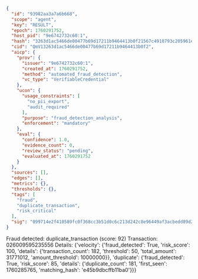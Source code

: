 ```json
{
  "id": "93982aa3a7a6b668",
  "scope": "agent",
  "key": "RESULT",
  "epoch": 1760291752,
  "host_pid": "9e6742732c60:1",
  "hash": "3263d1ac5466de00477b69d17211b9464413b0f21567c4918793c205961e11ab",
  "cid": "QmV13263d1ac5466de00477b69d17211b9464413b0f2",
  "aicp": {
    "prov": {
      "issuer": "9e6742732c60:1",
      "created_at": 1760291752,
      "method": "automated_fraud_detection",
      "vc_type": "VerifiableCredential"
    },
    "ucon": {
      "usage_constraints": [
        "no_pii_export",
        "audit_required"
      ],
      "purpose": "fraud_detection_analysis",
      "enforcement": "mandatory"
    },
    "eval": {
      "confidence": 1.0,
      "evidence_count": 0,
      "review_status": "pending",
      "evaluated_at": 1760291752
    }
  },
  "sources": [],
  "edges": [],
  "metrics": {},
  "thresholds": {},
  "tags": [
    "fraud",
    "duplicate_transaction",
    "risk_critical"
  ],
  "sig": "099714e2f410589fc0f368cc3b51d0c6c213d242c8e96449af3acbedd89d2296"
}
```

Fraud detected: duplicate_transaction (score: 92)
Transaction: 026009595235556
Details: {'velocity': {'fraud_detected': True, 'risk_score': 100, 'details': {'transaction_count': 182, 'threshold': 50, 'total_amount': 31771012, 'amount_threshold': 10000000}}, 'duplicate': {'fraud_detected': True, 'risk_score': 85, 'details': {'duplicate_count': 181, 'first_seen': 1760285765, 'matching_hash': 'e45b9dbcffb11ba0'}}}
